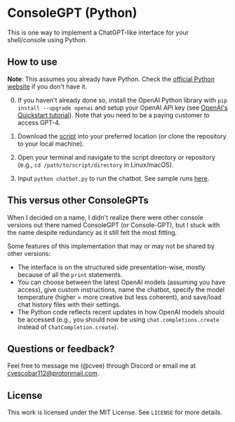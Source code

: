# ConsoleGPT (Python)

This is one way to implement a ChatGPT-like interface for your shell/console using Python.

## How to use

**Note**: This assumes you already have Python. Check the [official Python website](https://www.python.org/downloads/) if you don't have it.

0. If you haven't already done so, install the OpenAI Python library with `pip install --upgrade openai` and setup your OpenAI API key (see [OpenAI's Quickstart tutorial](https://platform.openai.com/docs/quickstart?context=python)). Note that you need to be a paying customer to access GPT-4.

1. Download the [script](chatbot.py) into your preferred location (or clone the repository to your local machine).

2. Open your terminal and navigate to the script directory or repository (e.g., `cd /path/to/script/directory` in Linux/macOS).

4. Input `python chatbot.py` to run the chatbot. See sample runs [here](sample-runs.md).

## This versus other ConsoleGPTs

When I decided on a name, I didn't realize there were other console versions out there named ConsoleGPT (or Console-GPT), but I stuck with the name despite redundancy as it still felt the most fitting. 

Some features of this implementation that may or may not be shared by other versions:
- The interface is on the structured side presentation-wise, mostly because of all the `print` statements.
- You can choose between the latest OpenAI models (assuming you have access), give custom instructions, name the chatbot, specify the model temperature (higher = more creative but less coherent), and save/load chat history files with their settings.
- The Python code reflects recent updates in how OpenAI models should be accessed (e.g., you should now be using `chat.completions.create` instead of `ChatCompletion.create`).

## Questions or feedback?

Feel free to message me (@cvee) through Discord or email me at [cvescobar112@protonmail.com](mailto:cvescobar112@protonmail.com).

## License

This work is licensed under the MIT License. See `LICENSE` for more details.
